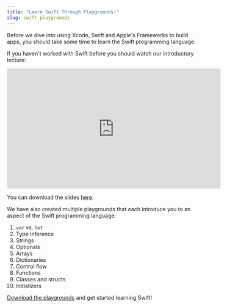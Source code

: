```yaml
---
title: "Learn Swift Through Playgrounds!"
slug: swift-playgrounds
---
```


Before we dive into using Xcode, Swift and Apple's Frameworks to build apps, you should take some time to learn the Swift programming language.

If you haven't worked with Swift before you should watch our introductory lecture:

<iframe width="560" height="315" src="https://www.youtube.com/embed/bfPq7w9YFIE" frameborder="0" allowfullscreen></iframe>

You can download the slides [here](https://s3.amazonaws.com/mgwu-misc/SA2015/LectureSlides/Swift-Intro.pdf).

We have also created multiple playgrounds that each introduce you to an aspect of the Swift programming language:

1. `var` vs. `let`
2. Type inference
3. Strings
4. Optionals
5. Arrays
6. Dictionaries
7. Control flow
8. Functions
9. Classes and structs
10. Initializers

[Download the playgrounds](https://github.com/MakeSchool/Swift-Intro-Playgrounds/archive/v1.zip) and get started learning Swift!